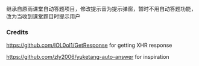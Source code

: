 继承自原雨课堂自动答题项目，修改提示音为提示弹窗，暂时不用自动答题功能，改为当收到课堂题目时提示用户

### Credits

<https://github.com/IOL0ol1/GetResponse> for getting XHR response

<https://github.com/zly2006/yuketang-auto-answer> for inspiration
